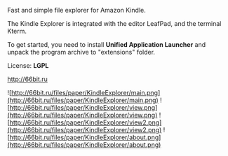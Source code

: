 Fast and simple file explorer for Amazon Kindle.


The Kindle Explorer is integrated with the editor LeafPad, and the terminal Kterm.

To get started, you need to install **Unified Application Launcher** and unpack the program archive to "extensions" folder.

License: **LGPL**

http://66bit.ru

![http://66bit.ru/files/paper/KindleExplorer/main.png](http://66bit.ru/files/paper/KindleExplorer/main.png)
![http://66bit.ru/files/paper/KindleExplorer/view.png](http://66bit.ru/files/paper/KindleExplorer/view.png)
![http://66bit.ru/files/paper/KindleExplorer/view2.png](http://66bit.ru/files/paper/KindleExplorer/view2.png)
![http://66bit.ru/files/paper/KindleExplorer/about.png](http://66bit.ru/files/paper/KindleExplorer/about.png)